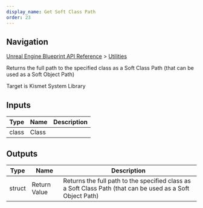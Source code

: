 ```yaml
---
display_name: Get Soft Class Path
order: 23
---
```

## Navigation

[Unreal Engine Blueprint API Reference](https://dev.epicgames.com/documentation/en-us/unreal-engine/BlueprintAPI) > [Utilities](https://dev.epicgames.com/documentation/en-us/unreal-engine/BlueprintAPI/Utilities)

Returns the full path to the specified class as a Soft Class Path (that can be used as a Soft Object Path)

Target is Kismet System Library

## Inputs

| Type | Name | Description |
| --- | --- | --- |
| class | Class |  |

## Outputs

| Type | Name | Description |
| --- | --- | --- |
| struct | Return Value | Returns the full path to the specified class as a Soft Class Path (that can be used as a Soft Object Path) |
